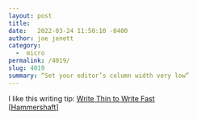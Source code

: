```yaml
---
layout: post
title:  
date:   2022-03-24 11:50:10 -0400
author: joe jenett
category:
  -  micro
permalink: /4019/
slug: 4019
summary: “Set your editor’s column width very low”
---
```

I like this writing tip: <a title="Breck Yunits' Scroll" href="https://breckyunits.com/write-thin-to-write-fast.html">Write Thin to Write Fast</a><br />[<a title="Hammershaft" href="https://pinboard.in/u:Hammershaft">Hammershaft</a>]


<a href="https://brid.gy/publish/twitter"></a>
<data class="p-bridgy-omit-link" value="false"></data>